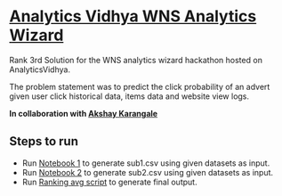 # [Analytics Vidhya WNS Analytics Wizard](https://datahack.analyticsvidhya.com/contest/wns-analytics-wizard-2019/)
Rank 3rd Solution for the WNS analytics wizard hackathon hosted on AnalyticsVidhya.

  The problem statement was to predict the click probability of an advert given user click historical data, items data and website view logs.

**In collaboration with [Akshay Karangale](https://github.com/akshaykarangale)**

## Steps to run
* Run [Notebook 1](https://github.com/aakashkerawat/AV_wns_hackathon_2019/blob/master/wns_adclick_final_1.ipynb) to generate sub1.csv using given datasets as input.
* Run [Notebook 2](https://github.com/aakashkerawat/AV_wns_hackathon_2019/blob/master/WNS-adClick_2.ipynb) to generate sub2.csv using given datasets as input.
* Run [Ranking avg script](https://github.com/aakashkerawat/AV_wns_hackathon_2019/blob/master/ranking_avg_script.py) to generate final output.


